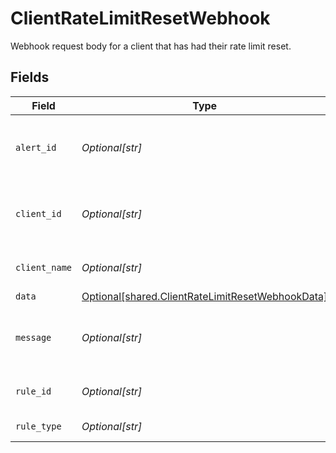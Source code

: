# ClientRateLimitResetWebhook

Webhook request body for a client that has had their rate limit reset.


## Fields

| Field                                                                                                          | Type                                                                                                           | Required                                                                                                       | Description                                                                                                    |
| -------------------------------------------------------------------------------------------------------------- | -------------------------------------------------------------------------------------------------------------- | -------------------------------------------------------------------------------------------------------------- | -------------------------------------------------------------------------------------------------------------- |
| `alert_id`                                                                                                     | *Optional[str]*                                                                                                | :heavy_minus_sign:                                                                                             | Unique identifier of the webhook event.                                                                        |
| `client_id`                                                                                                    | *Optional[str]*                                                                                                | :heavy_minus_sign:                                                                                             | Unique identifier for your client in Codat.                                                                    |
| `client_name`                                                                                                  | *Optional[str]*                                                                                                | :heavy_minus_sign:                                                                                             | Name of your client in Codat.                                                                                  |
| `data`                                                                                                         | [Optional[shared.ClientRateLimitResetWebhookData]](undefined/models/shared/clientratelimitresetwebhookdata.md) | :heavy_minus_sign:                                                                                             | N/A                                                                                                            |
| `message`                                                                                                      | *Optional[str]*                                                                                                | :heavy_minus_sign:                                                                                             | A human readable message about the webhook.                                                                    |
| `rule_id`                                                                                                      | *Optional[str]*                                                                                                | :heavy_minus_sign:                                                                                             | Unique identifier for the rule.                                                                                |
| `rule_type`                                                                                                    | *Optional[str]*                                                                                                | :heavy_minus_sign:                                                                                             | The type of rule.                                                                                              |